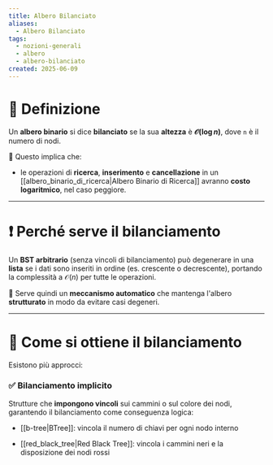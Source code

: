 ```yaml
---
title: Albero Bilanciato
aliases:
  - Albero Bilanciato
tags:
  - nozioni-generali
  - albero
  - albero-bilanciato
created: 2025-06-09
---
```

# 📌 Definizione

Un **albero binario** si dice **bilanciato** se la sua **altezza** è **$\mathcal{O}(\log n)$**, dove `n` è il numero di nodi.

🔎 Questo implica che:

- le operazioni di **ricerca**, **inserimento** e **cancellazione** in un [[albero_binario_di_ricerca|Albero Binario di Ricerca]] avranno **costo logaritmico**, nel caso peggiore.


---

# ❗ Perché serve il bilanciamento

Un **BST arbitrario** (senza vincoli di bilanciamento) può degenerare in una **lista** se i dati sono inseriti in ordine (es. crescente o decrescente), portando la complessità a $\mathcal{O}(n)$ per tutte le operazioni.

🔧 Serve quindi un **meccanismo automatico** che mantenga l'albero **strutturato** in modo da evitare casi degeneri.


---

# 🧠 Come si ottiene il bilanciamento

Esistono più approcci:

### ✅ Bilanciamento **implicito**

Strutture che **impongono vincoli** sui cammini o sul colore dei nodi, garantendo il bilanciamento come conseguenza logica:

- [[b-tree|BTree]]:  vincola il numero di chiavi per ogni nodo interno
    
- [[red_black_tree|Red Black Tree]]: vincola i cammini neri e la disposizione dei nodi rossi
